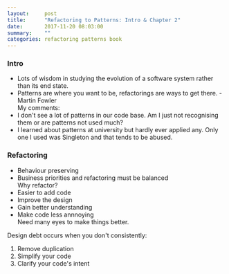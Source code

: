 ```yaml
---
layout:     post
title:      "Refactoring to Patterns: Intro & Chapter 2"
date:       2017-11-20 08:03:00
summary:    "" 
categories: refactoring patterns book
---
```


### Intro
* Lots of wisdom in studying the evolution of a software system rather than its end state.
* Patterns are where you want to be, refactorings are ways to get there. - Martin Fowler  
My comments:  
* I don't see a lot of patterns in our code base. Am I just not recognising them or are patterns not used much?
* I learned about patterns at university but hardly ever applied any. Only one I used was Singleton and that tends to be abused. 

### Refactoring
* Behaviour preserving
* Business priorities and refactoring must be balanced  
Why refactor?
* Easier to add code
* Improve the design
* Gain better understanding
* Make code less annnoying  
Need many eyes to make things better.  

Design debt occurs when you don't consistently:
1. Remove duplication
2. Simplify your code
3. Clarify your code's intent